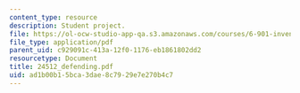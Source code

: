 ```yaml
---
content_type: resource
description: Student project.
file: https://ol-ocw-studio-app-qa.s3.amazonaws.com/courses/6-901-inventions-and-patents-fall-2005/ad1b00b15bca3dae8c7929e7e270b4c7_24512_defending.pdf
file_type: application/pdf
parent_uid: c929091c-413a-12f0-1176-eb1861802dd2
resourcetype: Document
title: 24512_defending.pdf
uid: ad1b00b1-5bca-3dae-8c79-29e7e270b4c7
---
```

